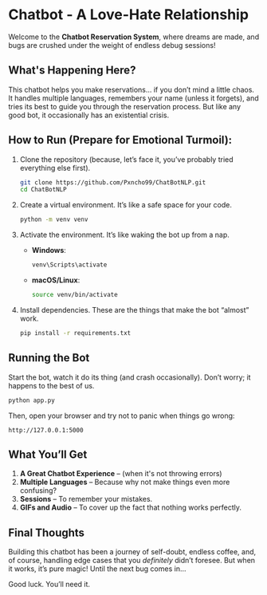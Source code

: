 # Chatbot - A Love-Hate Relationship

Welcome to the **Chatbot Reservation System**, where dreams are made, and bugs are crushed under the weight of endless debug sessions!

## What's Happening Here?

This chatbot helps you make reservations... if you don’t mind a little chaos. It handles multiple languages, remembers your name (unless it forgets), and tries its best to guide you through the reservation process. But like any good bot, it occasionally has an existential crisis. 

## How to Run (Prepare for Emotional Turmoil):

1. Clone the repository (because, let’s face it, you’ve probably tried everything else first).
   ```bash
   git clone https://github.com/Pxncho99/ChatBotNLP.git
   cd ChatBotNLP


2. Create a virtual environment. It’s like a safe space for your code.
   ```bash
   python -m venv venv
   ```

3. Activate the environment. It’s like waking the bot up from a nap.
   - **Windows**:
     ```bash
     venv\Scripts\activate
     ```
   - **macOS/Linux**:
     ```bash
     source venv/bin/activate
     ```

4. Install dependencies. These are the things that make the bot “almost” work.
   ```bash
   pip install -r requirements.txt
   ```

## Running the Bot

Start the bot, watch it do its thing (and crash occasionally). Don’t worry; it happens to the best of us.
```bash
python app.py
```

Then, open your browser and try not to panic when things go wrong:
```
http://127.0.0.1:5000
```

## What You’ll Get

1. **A Great Chatbot Experience** – (when it's not throwing errors)
2. **Multiple Languages** – Because why not make things even more confusing?
3. **Sessions** – To remember your mistakes. 
4. **GIFs and Audio** – To cover up the fact that nothing works perfectly.

## Final Thoughts

Building this chatbot has been a journey of self-doubt, endless coffee, and, of course, handling edge cases that you *definitely* didn’t foresee. But when it works, it’s pure magic! Until the next bug comes in...

Good luck. You’ll need it.
